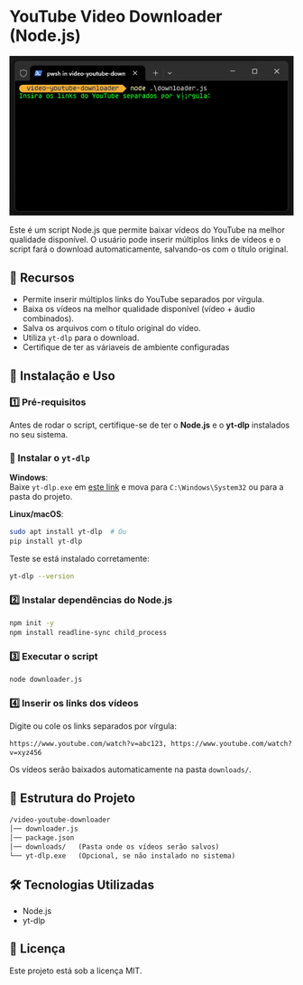# YouTube Video Downloader (Node.js)
![alt text](image.png)

Este é um script Node.js que permite baixar vídeos do YouTube na melhor qualidade disponível. 
O usuário pode inserir múltiplos links de vídeos e o script fará o download automaticamente, 
salvando-os com o título original.

## 📌 Recursos
- Permite inserir múltiplos links do YouTube separados por vírgula.
- Baixa os vídeos na melhor qualidade disponível (vídeo + áudio combinados).
- Salva os arquivos com o título original do vídeo.
- Utiliza `yt-dlp` para o download.
- Certifique de ter as váriaveis de ambiente configuradas

## 🚀 Instalação e Uso

### 1️⃣ Pré-requisitos
Antes de rodar o script, certifique-se de ter o **Node.js** e o **yt-dlp** instalados no seu sistema.

### 🔹 Instalar o `yt-dlp`
**Windows**:  
Baixe `yt-dlp.exe` em [este link](https://github.com/yt-dlp/yt-dlp/releases/latest) e mova para `C:\Windows\System32` ou para a pasta do projeto.  
  
**Linux/macOS**:  
```sh
sudo apt install yt-dlp  # Ou
pip install yt-dlp
```

Teste se está instalado corretamente:
```sh
yt-dlp --version
```

### 2️⃣ Instalar dependências do Node.js
```sh
npm init -y
npm install readline-sync child_process
```

### 3️⃣ Executar o script
```sh
node downloader.js
```

### 4️⃣ Inserir os links dos vídeos
Digite ou cole os links separados por vírgula:
```
https://www.youtube.com/watch?v=abc123, https://www.youtube.com/watch?v=xyz456
```

Os vídeos serão baixados automaticamente na pasta `downloads/`.

## 📂 Estrutura do Projeto
```
/video-youtube-downloader
│── downloader.js
│── package.json
│── downloads/   (Pasta onde os vídeos serão salvos)
└── yt-dlp.exe   (Opcional, se não instalado no sistema)
```

## 🛠 Tecnologias Utilizadas
- Node.js
- yt-dlp

## 📜 Licença
Este projeto está sob a licença MIT.
